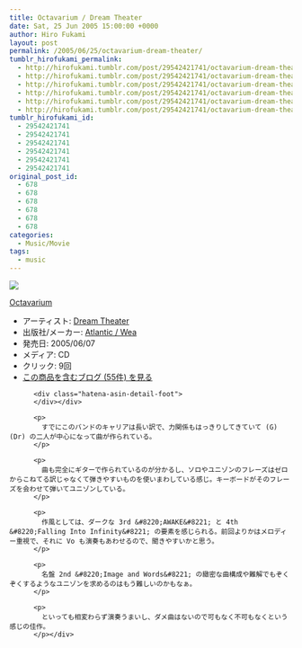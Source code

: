 ```yaml
---
title: Octavarium / Dream Theater
date: Sat, 25 Jun 2005 15:00:00 +0000
author: Hiro Fukami
layout: post
permalink: /2005/06/25/octavarium-dream-theater/
tumblr_hirofukami_permalink:
  - http://hirofukami.tumblr.com/post/29542421741/octavarium-dream-theater
  - http://hirofukami.tumblr.com/post/29542421741/octavarium-dream-theater
  - http://hirofukami.tumblr.com/post/29542421741/octavarium-dream-theater
  - http://hirofukami.tumblr.com/post/29542421741/octavarium-dream-theater
  - http://hirofukami.tumblr.com/post/29542421741/octavarium-dream-theater
  - http://hirofukami.tumblr.com/post/29542421741/octavarium-dream-theater
tumblr_hirofukami_id:
  - 29542421741
  - 29542421741
  - 29542421741
  - 29542421741
  - 29542421741
  - 29542421741
original_post_id:
  - 678
  - 678
  - 678
  - 678
  - 678
  - 678
categories:
  - Music/Movie
tags:
  - music
---
```

<div class="section">
  <div class="hatena-asin-detail">
    <p>
      <a href="http://www.amazon.co.jp/gp/product/B0009A1AS2/ref=as_li_tf_il?ie=UTF8&camp=247&creative=1211&creativeASIN=B0009A1AS2&linkCode=as2&tag=dsea-22" target="_blank"><img border="0" src="http://ws.assoc-amazon.jp/widgets/q?_encoding=UTF8&ASIN=B0009A1AS2&Format=_SL160_&ID=AsinImage&MarketPlace=JP&ServiceVersion=20070822&WS=1&tag=dsea-22" /></a><img src="http://www.assoc-amazon.jp/e/ir?t=dsea-22&l=as2&o=9&a=B0009A1AS2" width="1" height="1" border="0" alt="" style="border:none!important;margin:0!important;" /> <div class="hatena-asin-detail-info">
        <p>
          <a href="http://www.amazon.co.jp/gp/product/B0009A1AS2/ref=as_li_tf_tl?ie=UTF8&camp=247&creative=1211&creativeASIN=B0009A1AS2&linkCode=as2&tag=dsea-22" target="_blank">Octavarium</a><img src="http://www.assoc-amazon.jp/e/ir?t=dsea-22&l=as2&o=9&a=B0009A1AS2" width="1" height="1" border="0" alt="" style="border:none!important;margin:0!important;" /> <ul>
            <li>
              <span class="hatena-asin-detail-label">アーティスト:</span> <a href="http://d.hatena.ne.jp/keyword/Dream%20Theater" class="keyword" target="_blank">Dream Theater</a>
            </li>
            <li>
              <span class="hatena-asin-detail-label">出版社/メーカー:</span> <a href="http://d.hatena.ne.jp/keyword/Atlantic%20/%20Wea" class="keyword" target="_blank">Atlantic / Wea</a>
            </li>
            <li>
              <span class="hatena-asin-detail-label">発売日:</span> 2005/06/07
            </li>
            <li>
              <span class="hatena-asin-detail-label">メディア:</span> CD
            </li>
            <li>
              <span class="hatena-asin-detail-label">クリック</span>: 9回
            </li>
            <li>
              <a href="http://d.hatena.ne.jp/asin/B0009A1AS2" target="_blank">この商品を含むブログ (55件) を見る</a>
            </li>
          </ul></div> 
          
          <div class="hatena-asin-detail-foot">
          </div></div> 
          
          <p>
            すでにこのバンドのキャリアは長い訳で、力関係もはっきりしてきていて (G) (Dr) の二人が中心になって曲が作られている。
          </p>
          
          <p>
            曲も完全にギターで作られているのが分かるし、ソロやユニゾンのフレーズはゼロからこねてる訳じゃなくて弾きやすいものを使いまわしている感じ。キーボードがそのフレーズを会わせて弾いてユニゾンしている。
          </p>
          
          <p>
            作風としては、ダークな 3rd &#8220;AWAKE&#8221; と 4th &#8220;Falling Into Infinity&#8221; の要素を感じられる。前回よりかはメロディー重視で、それに Vo も演奏もあわせるので、聞きやすいかと思う。
          </p>
          
          <p>
            名盤 2nd &#8220;Image and Words&#8221; の緻密な曲構成や難解でもぞくぞくするようなユニゾンを求めるのはもう難しいのかもなぁ。
          </p>
          
          <p>
            といっても相変わらず演奏うまいし、ダメ曲はないので可もなく不可もなくという感じの佳作。
          </p></div>